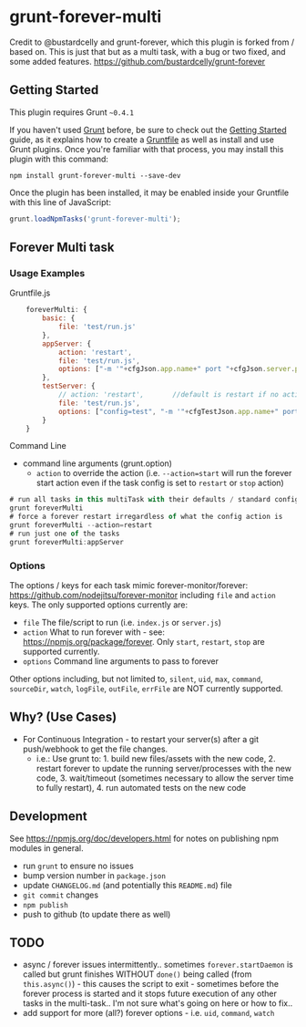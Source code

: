 # grunt-forever-multi

Credit to @bustardcelly and grunt-forever, which this plugin is forked from / based on. This is just that but as a multi task, with a bug or two fixed, and some added features.
https://github.com/bustardcelly/grunt-forever

## Getting Started
This plugin requires Grunt `~0.4.1`

If you haven't used [Grunt](http://gruntjs.com/) before, be sure to check out the [Getting Started](http://gruntjs.com/getting-started) guide, as it explains how to create a [Gruntfile](http://gruntjs.com/sample-gruntfile) as well as install and use Grunt plugins. Once you're familiar with that process, you may install this plugin with this command:

```shell
npm install grunt-forever-multi --save-dev
```

Once the plugin has been installed, it may be enabled inside your Gruntfile with this line of JavaScript:

```js
grunt.loadNpmTasks('grunt-forever-multi');
```


## Forever Multi task

### Usage Examples
Gruntfile.js
```js
	foreverMulti: {
		basic: {
			file: 'test/run.js'
		},
		appServer: {
			action: 'restart',
			file: 'test/run.js',
			options: ["-m '"+cfgJson.app.name+" port "+cfgJson.server.port+"'"]
		},
		testServer: {
			// action: 'restart',		//default is restart if no action specified
			file: 'test/run.js',
			options: ["config=test", "-m '"+cfgTestJson.app.name+" port "+cfgTestJson.server.port+"'"]
		}
	}
```
Command Line
- command line arguments (grunt.option)
	- `action` to override the action (i.e. `--action=start` will run the forever start action even if the task config is set to `restart` or `stop` action)

```js
# run all tasks in this multiTask with their defaults / standard config
grunt foreverMulti
# force a forever restart irregardless of what the config action is
grunt foreverMulti --action=restart
# run just one of the tasks
grunt foreverMulti:appServer
```

### Options
The options / keys for each task mimic forever-monitor/forever: https://github.com/nodejitsu/forever-monitor including `file` and `action` keys. The only supported options currently are:
- `file` The file/script to run (i.e. `index.js` or `server.js`)
- `action` What to run forever with - see: https://npmjs.org/package/forever. Only `start`, `restart`, `stop` are supported currently.
- `options` Command line arguments to pass to forever

Other options including, but not limited to, `silent`, `uid`, `max`, `command`, `sourceDir`, `watch`, `logFile`, `outFile`, `errFile` are NOT currently supported.

## Why? (Use Cases)
- For Continuous Integration - to restart your server(s) after a git push/webhook to get the file changes.
	- i.e.: Use grunt to: 1. build new files/assets with the new code, 2. restart forever to update the running server/processes with the new code, 3. wait/timeout (sometimes necessary to allow the server time to fully restart), 4. run automated tests on the new code

## Development
See https://npmjs.org/doc/developers.html for notes on publishing npm modules in general.
- run `grunt` to ensure no issues
- bump version number in `package.json`
- update `CHANGELOG.md` (and potentially this `README.md`) file
- `git commit` changes
- `npm publish`
- push to github (to update there as well)

## TODO
- async / forever issues intermittently.. sometimes `forever.startDaemon` is called but grunt finishes WITHOUT `done()` being called (from `this.async()`) - this causes the script to exit - sometimes before the forever process is started and it stops future execution of any other tasks in the multi-task.. I'm not sure what's going on here or how to fix..
- add support for more (all?) forever options - i.e. `uid`, `command`, `watch`